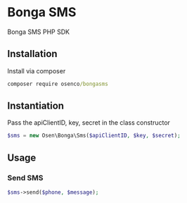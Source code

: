 # Bonga SMS
Bonga SMS PHP SDK

## Installation
Install via composer

```cmd
composer require osenco/bongasms
```

## Instantiation
Pass the apiClientID, key, secret in the class constructor

```php
$sms = new Osen\Bonga\Sms($apiClientID, $key, $secret);
```

## Usage
### Send SMS
```php
$sms->send($phone, $message);
```
